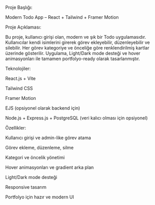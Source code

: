Proje Başlığı:

Modern Todo App – React + Tailwind + Framer Motion

Proje Açıklaması:

Bu proje, kullanıcı girişi olan, modern ve şık bir Todo uygulamasıdır. Kullanıcılar kendi isimlerini girerek görev ekleyebilir, düzenleyebilir ve silebilir. Her görev kategoriye ve önceliğe göre renklendirilmiş kartlar üzerinde gösterilir. Uygulama, Light/Dark mode desteği ve hover animasyonları ile tamamen portfolyo-ready olarak tasarlanmıştır.

Teknolojiler:

React.js + Vite

Tailwind CSS

Framer Motion

EJS (opsiyonel olarak backend için)

Node.js + Express.js + PostgreSQL (veri kalıcı olması için opsiyonel)

Özellikler:

Kullanıcı girişi ve admin-like görev atama

Görev ekleme, düzenleme, silme

Kategori ve öncelik yönetimi

Hover animasyonları ve gradient arka plan

Light/Dark mode desteği

Responsive tasarım

Portfolyo için hazır ve modern UI

